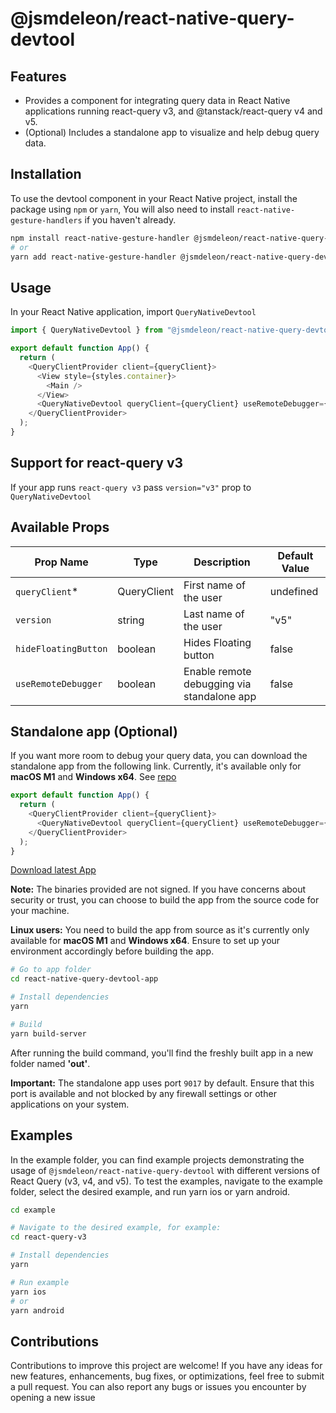 # @jsmdeleon/react-native-query-devtool

## Features

- Provides a component for integrating query data in React Native applications running react-query v3, and @tanstack/react-query v4 and v5.
- (Optional) Includes a standalone app to visualize and help debug query data.

## Installation

To use the devtool component in your React Native project, install the package using `npm` or `yarn`, You will also need to install `react-native-gesture-handlers` if you haven't already.

```bash
npm install react-native-gesture-handler @jsmdeleon/react-native-query-devtool
# or
yarn add react-native-gesture-handler @jsmdeleon/react-native-query-devtool
```

## Usage

In your React Native application, import `QueryNativeDevtool`

```javascript
import { QueryNativeDevtool } from "@jsmdeleon/react-native-query-devtool";

export default function App() {
  return (
    <QueryClientProvider client={queryClient}>
      <View style={styles.container}>
        <Main />
      </View>
      <QueryNativeDevtool queryClient={queryClient} useRemoteDebugger={false} />
    </QueryClientProvider>
  );
}
```

## Support for react-query v3

If your app runs `react-query v3` pass `version="v3"` prop to `QueryNativeDevtool`

## Available Props

| Prop Name            | Type        | Description                                | Default Value |
| -------------------- | ----------- | ------------------------------------------ | ------------- |
| `queryClient`\*      | QueryClient | First name of the user                     | undefined     |
| `version`            | string      | Last name of the user                      | "v5"          |
| `hideFloatingButton` | boolean     | Hides Floating button                      | false         |
| `useRemoteDebugger`  | boolean     | Enable remote debugging via standalone app | false         |

## Standalone app (Optional)

If you want more room to debug your query data, you can download the standalone app from the following link. Currently, it's available only for **macOS M1** and **Windows x64**. See [repo](https://github.com/jossydeleon/react-native-query-devtool-monorepo/tree/main/packages/react-native-query-devtool-app)

```javascript
export default function App() {
  return (
    <QueryClientProvider client={queryClient}>
      <QueryNativeDevtool queryClient={queryClient} useRemoteDebugger={true} />
    </QueryClientProvider>
  );
}
```

[Download latest App](https://github.com/jossydeleon/react-native-query-devtool-monorepo/releases)

**Note:** The binaries provided are not signed. If you have concerns about security or trust, you can choose to build the app from the source code for your machine.

**Linux users:** You need to build the app from source as it's currently only available for **macOS M1** and **Windows x64**. Ensure to set up your environment accordingly before building the app.

```bash
# Go to app folder
cd react-native-query-devtool-app

# Install dependencies
yarn

# Build
yarn build-server
```

After running the build command, you'll find the freshly built app in a new folder named **'out'**.

**Important:** The standalone app uses port `9017` by default. Ensure that this port is available and not blocked by any firewall settings or other applications on your system.

## Examples

In the example folder, you can find example projects demonstrating the usage of `@jsmdeleon/react-native-query-devtool` with different versions of React Query (v3, v4, and v5). To test the examples, navigate to the example folder, select the desired example, and run yarn ios or yarn android.

```bash
cd example

# Navigate to the desired example, for example:
cd react-query-v3

# Install dependencies
yarn

# Run example
yarn ios
# or
yarn android
```

## Contributions

Contributions to improve this project are welcome! If you have any ideas for new features, enhancements, bug fixes, or optimizations, feel free to submit a pull request. You can also report any bugs or issues you encounter by opening a new issue
